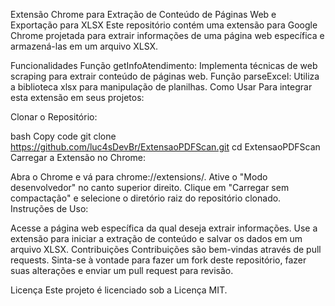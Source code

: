 Extensão Chrome para Extração de Conteúdo de Páginas Web e Exportação para XLSX
Este repositório contém uma extensão para Google Chrome projetada para extrair informações de uma página web específica e armazená-las em um arquivo XLSX.

Funcionalidades
Função getInfoAtendimento: Implementa técnicas de web scraping para extrair conteúdo de páginas web.
Função parseExcel: Utiliza a biblioteca xlsx para manipulação de planilhas.
Como Usar
Para integrar esta extensão em seus projetos:

Clonar o Repositório:

bash
Copy code
git clone https://github.com/luc4sDevBr/ExtensaoPDFScan.git
cd ExtensaoPDFScan
Carregar a Extensão no Chrome:

Abra o Chrome e vá para chrome://extensions/.
Ative o "Modo desenvolvedor" no canto superior direito.
Clique em "Carregar sem compactação" e selecione o diretório raiz do repositório clonado.
Instruções de Uso:

Acesse a página web específica da qual deseja extrair informações.
Use a extensão para iniciar a extração de conteúdo e salvar os dados em um arquivo XLSX.
Contribuições
Contribuições são bem-vindas através de pull requests. Sinta-se à vontade para fazer um fork deste repositório, fazer suas alterações e enviar um pull request para revisão.

Licença
Este projeto é licenciado sob a Licença MIT.

